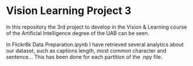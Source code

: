 # Vision Learning Project 3
In this repository the 3rd project to develop in the Vision &amp; Learning course of the Artificial Intelligence degree of the UAB can be seen. 

In Flickr8k Data Preparation.ipynb I have retrieved several analytics about our dataset, such as captions length, most common character and sentence...
This has been done for each partition of the .npy file.